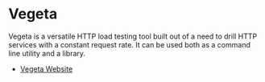 # Vegeta

Vegeta is a versatile HTTP load testing tool built out of a need to drill HTTP services with a constant request rate. It can be used both as a command line utility and a library.

- [Vegeta Website](https://github.com/tsenart/vegeta)
